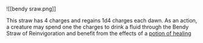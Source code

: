 ![[bendy sraw.png]]

This straw has 4 charges and regains 1d4 charges each dawn. As an action, a creature may spend one the charges to drink a fluid through the Bendy Straw of Reinvigoration and benefit from the effects of a [potion of healing](https://roll20.net/compendium/dnd5e/Potion%20of%20Healing#content)
